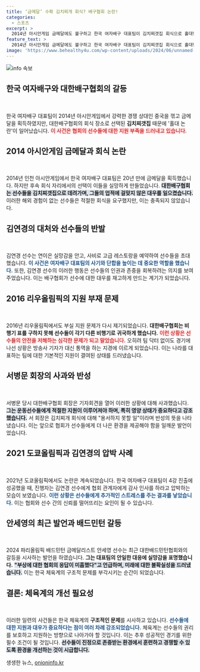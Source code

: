 ```yaml
---
title: ‘금메달’ 수확 김치찌개 회식? 배구협회 논란!
categories:
  - 스포츠
excerpt: >
  2014년 아시안게임 금메달에도 불구하고 한국 여자배구 대표팀이 김치찌갯집 회식으로 홀대받은 사건이 재조명됩니다. 안세영의 최근 발언과 함께, 배구협회의 부실 지원이 다시 논란에 오르고 있습니다. 클릭을 유도하는 이 이야기를 놓치지 마세요!
feature_text: >
  2014년 아시안게임 금메달에도 불구하고 한국 여자배구 대표팀이 김치찌갯집 회식으로 홀대받은 사건이 재조명됩니다. 안세영의 최근 발언과 함께, 배구협회의 부실 지원이 다시 논란에 오르고 있습니다. 클릭을 유도하는 이 이야기를 놓치지 마세요!
image: 'https://www.behealthy4u.com/wp-content/uploads/2024/06/unnamed-file.png'
---
```


<p><img src="https://www.behealthy4u.com/wp-content/uploads/2024/06/unnamed-file.png" alt="info 속보" /></p>

<h2 data-ke-size="size26">한국 여자배구와 대한배구협회의 갈등</h2>

<p data-ke-size="size16">&nbsp;</p>

<p>한국 여자배구 대표팀이 2014년 아시안게임에서 강력한 경쟁 상대인 중국을 꺾고 금메달을 획득하였지만, 대한배구협회의 회식 장소로 선택된 <b>김치찌갯집</b> 때문에 '홀대 논란'이 일어났습니다. <b><span style="color: #ee2323;">이 사건은 협회의 선수들에 대한 지원 부족을 드러내고 있습니다.</span></b> </p>

<p data-ke-size="size16"></p>

<h2 data-ke-size="size26">2014 아시안게임 금메달과 회식 논란</h2>

<p data-ke-size="size16">&nbsp;</p>

<p>2014년 인천 아시안게임에서 한국 여자배구 대표팀은 20년 만에 금메달을 획득했습니다. 하지만 후속 회식 자리에서의 선택이 이들을 실망하게 만들었습니다. <b><span style="background-color: #21538527;">대한배구협회는 선수들을 김치찌갯집으로 데려가며, 그들의 업적에 걸맞지 않은 대우를 일으켰습니다.</span></b> 이러한 해외 경험이 없는 선수들은 적절한 회식을 요구했지만, 이는 충족되지 않았습니다. </p>

<p data-ke-size="size16"></p>

<h2 data-ke-size="size26">김연경의 대처와 선수들의 반발</h2>

<p data-ke-size="size16">&nbsp;</p>

<p>김연경 선수는 연이은 실망감을 안고, 사비로 고급 레스토랑을 예약하여 선수들을 초대했습니다. <b><span style="color: #1a5490;">이 사건은 여자배구 대표팀의 사기와 단합을 높이는 데 중요한 역할을 했습니다.</span></b> 또한, 김연경 선수의 이러한 행동은 선수들의 인권과 존중을 회복하려는 의지를 보여주었습니다. 이는 배구협회가 선수에 대한 대우를 재고하게 만드는 계기가 되었습니다. </p>

<p data-ke-size="size16"></p>

<h2 data-ke-size="size26">2016 리우올림픽의 지원 부재 문제</h2>

<p data-ke-size="size16">&nbsp;</p>

<p>2016년 리우올림픽에서도 부실 지원 문제가 다시 제기되었습니다. <b>대한배구협회는 비행기 표를 구하지 못해 선수들이 각기 다른 비행기로 귀국하게 했습니다.</b> <b><span style="color: #ee2323;">이런 상황은 선수들의 안전을 저해하는 심각한 문제가 되고 말았습니다.</span></b> 오히려 팀 닥터 없이도 경기에 나선 상황은 방송사 기자가 대신 통역을 하는 지경에 이르게 되었습니다. 이는 나라를 대표하는 팀에 대한 기본적인 지원이 결여된 상태를 드러냈습니다.</p>

<p data-ke-size="size16"></p>

<h2 data-ke-size="size26">서병문 회장의 사과와 반성</h2>

<p data-ke-size="size16">&nbsp;</p>

<p>서병문 당시 대한배구협회 회장은 기자회견을 열어 이러한 상황에 대해 사과했습니다. <b><span style="background-color: #21538527;">그는 운동선수들에게 적절한 지원이 이루어져야 하며, 특히 영양 상태가 중요하다고 강조했습니다.</span></b> 서 회장은 김치찌개 회식에 대해 "용서하지 못할 일"이라며 반성의 뜻을 나타냈습니다. 이는 앞으로 협회가 선수들에게 더 나은 환경을 제공해야 함을 일깨운 발언이었습니다.</p>

<p data-ke-size="size16"></p>

<h2 data-ke-size="size26">2021 도쿄올림픽과 김연경의 압박 사례</h2>

<p data-ke-size="size16">&nbsp;</p>

<p>2021년 도쿄올림픽에서도 논란은 계속되었습니다. 한국 여자배구 대표팀이 4강 진출에 성공했을 때, 진행자는 김연경 선수에게 협회 관계자에게 감사 인사를 하라고 압박하는 모습이 보였습니다. <b><span style="color: #1a5490;">이런 상황은 선수들에게 추가적인 스트레스를 주는 결과를 낳았습니다.</span></b> 이는 협회와 선수 간의 신뢰를 떨어뜨리는 요인이 될 수 있습니다.</p>

<p data-ke-size="size16"></p>

<h2 data-ke-size="size26">안세영의 최근 발언과 배드민턴 갈등</h2>

<p data-ke-size="size16">&nbsp;</p>

<p>2024 파리올림픽 배드민턴 금메달리스트 안세영 선수는 최근 대한배드민턴협회와의 갈등을 시사하는 발언을 하였습니다. <b>그는 대표팀의 안일한 대응에 실망감을 표명했습니다.</b> <b><span style="background-color: #21538527;">"부상에 대한 협회의 응답이 미흡했다"고 언급하며, 미래에 대한 불확실성을 드러냈습니다.</span></b> 이는 한국 체육계의 구조적 문제를 부각시키는 순간이 되었습니다.</p>

<p data-ke-size="size16"></p>

<h2 data-ke-size="size26">결론: 체육계의 개선 필요성</h2>

<p data-ke-size="size16">&nbsp;</p>

<p>이러한 일련의 사건들은 한국 체육계의 <b>구조적인 문제</b>를 시사하고 있습니다. <b><span style="color: #1a5490;">선수들에 대한 지원과 대우가 중요하다는 점이 여러 차례 강조되었습니다.</span></b> 체육계는 선수들의 권리를 보호하고 지원하는 방향으로 나아가야 할 것입니다. 이는 추후 성공적인 경기를 위한 필수 조건이 될 것입니다. <b><span style="background-color: #21538527;">선수들이 진정으로 존중받는 환경에서 훈련하고 경쟁할 수 있도록 환경을 개선하는 것이 시급합니다.</span></b> </p>

<p data-ke-size="size16"></p>
생생한 뉴스, <a href="https://onioninfo.kr" rel="dofollow">onioninfo.kr</a>


